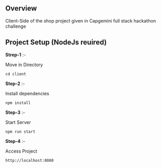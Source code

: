 ## Overview
Client-Side of the shop project given in Capgemini full stack hackathon challenge

## Project Setup (NodeJs reuired)

**Strep-1** :- <p>Move in Directory</p>
```
cd client
```
**Step-2** :- <p>Install dependencies</p>

```
npm install

```
**Step-3** :- <p>Start Server</p>

```
npm run start
```

**Step-4** :- <p>Access Project</p>
```
http://localhost:8080
```
